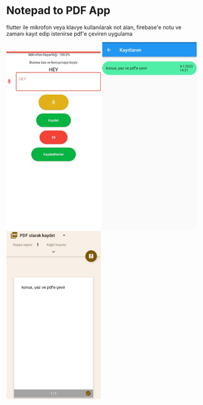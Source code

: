 # Notepad to PDF App
 flutter ile mikrofon veya klavye kullanılarak not alan, firebase'e notu ve zamanı kayıt edip istenirse pdf'e çeviren uygulama
 
<img src="https://github.com/xenesarslanx/Notepad-to-PDF-App/blob/main/baskonus/lib/images/11.png" width="250">

<img src="https://github.com/xenesarslanx/Notepad-to-PDF-App/blob/main/baskonus/lib/images/kyt.jpg" width="250">

<img src="https://github.com/xenesarslanx/Notepad-to-PDF-App/blob/main/baskonus/lib/images/p.jpg" width="250">


